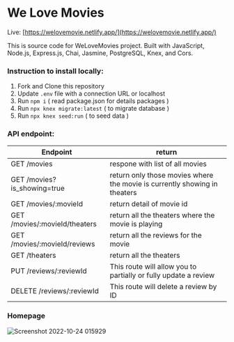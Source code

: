 # We Love Movies
Live: [https://welovemovie.netlify.app/](https://welovemovie.netlify.app/)

This is source code for WeLoveMovies project. 
Built with JavaScript, Node.js, Express.js, Chai, Jasmine, PostgreSQL, Knex, and Cors.

### Instruction to install locally:
1. Fork and Clone this repository
2. Update `.env` file with a connection URL or localhost
3. Run `npm i` ( read package.json for details packages )
4. Run `npx knex migrate:latest` ( to migrate database )
5. Run `npx knex seed:run` ( to seed data )

### API endpoint:
| Endpoint | return |
| ----------- | ----------- |
| GET /movies | respone with list of all movies |
| GET /movies?is_showing=true | return only those movies where the movie is currently showing in theaters |
| GET /movies/:movieId | return detail of movie id |
| GET /movies/:movieId/theaters | return all the theaters where the movie is playing |
| GET /movies/:movieId/reviews | return all the reviews for the movie |
| GET /theaters | return all the theaters |
| PUT /reviews/:reviewId | This route will allow you to partially or fully update a review |
| DELETE /reviews/:reviewId | This route will delete a review by ID |

### Homepage
![Screenshot 2022-10-24 015929](https://user-images.githubusercontent.com/57731304/197466280-0bf117d8-9dd0-41b3-b4e7-6dfafc3aa839.jpg)
